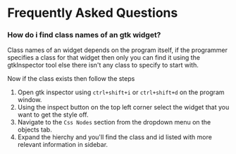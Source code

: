 # Frequently Asked Questions

### How do i find class names of an gtk widget?

Class names of an widget depends on the program itself, if the programmer specifies a class for that widget then only you can find it using the gtkInspector tool else there isn't any class to specify to start with.

Now if the class exists then follow the steps 

1. Open gtk inspector using `ctrl+shift+i` or `ctrl+shift+d` on the program window.
2. Using the inspect button on the top left corner select the widget that you want to get the style off.
3. Navigate to the `Css Nodes` section from the dropdown menu on the objects tab.
4. Expand the hierchy and you'll find the class and id listed with more relevant information in sidebar.

### 